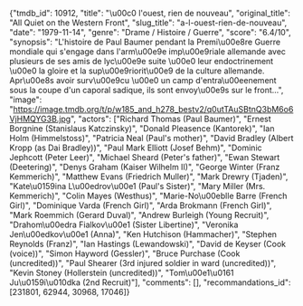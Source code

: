 {"tmdb_id": 10912, "title": "\u00c0 l'ouest, rien de nouveau", "original_title": "All Quiet on the Western Front", "slug_title": "a-l-ouest-rien-de-nouveau", "date": "1979-11-14", "genre": "Drame / Histoire / Guerre", "score": "6.4/10", "synopsis": "L'histoire de Paul Baumer pendant la Premi\u00e8re Guerre mondiale qui s'engage dans l'arm\u00e9e imp\u00e9riale allemande avec plusieurs de ses amis de lyc\u00e9e suite \u00e0 leur endoctrinement \u00e0 la gloire et la sup\u00e9riorit\u00e9 de la culture allemande. Apr\u00e8s avoir surv\u00e9cu \u00e0 un camp d'entra\u00eenement sous la coupe d'un caporal sadique, ils sont envoy\u00e9s sur le front...", "image": "https://image.tmdb.org/t/p/w185_and_h278_bestv2/q0utTAuSBtnQ3bM6o6VjHMQYG3B.jpg", "actors": ["Richard Thomas (Paul Baumer)", "Ernest Borgnine (Stanislaus Katczinsky)", "Donald Pleasence (Kantorek)", "Ian Holm (Himmelstoss)", "Patricia Neal (Paul's mother)", "David Bradley (Albert Kropp (as Dai Bradley))", "Paul Mark Elliott (Josef Behm)", "Dominic Jephcott (Peter Leer)", "Michael Sheard (Peter's father)", "Ewan Stewart (Deetering)", "Denys Graham (Kaiser Wilhelm II)", "George Winter (Franz Kemmerich)", "Matthew Evans (Friedrich Muller)", "Mark Drewry (Tjaden)", "Kate\u0159ina L\u00edrov\u00e1 (Paul's Sister)", "Mary Miller (Mrs. Kemmerich)", "Colin Mayes (Westhus)", "Marie-No\u00eblle Barre (French Girl)", "Dominique Varda (French Girl)", "Arda Brokmann (French Girl)", "Mark Roemmich (Gerard Duval)", "Andrew Burleigh (Young Recruit)", "Drahom\u00edra Fialkov\u00e1 (Sister Libertine)", "Veronika Jen\u00edkov\u00e1 (Anna)", "Ken Hutchison (Hammacher)", "Stephen Reynolds (Franz)", "Ian Hastings (Lewandowski)", "David de Keyser (Cook (voice))", "Simon Hayword (Gessler)", "Bruce Purchase (Cook (uncredited))", "Paul Shearer (3rd injured soldier in ward (uncredited))", "Kevin Stoney (Hollerstein (uncredited))", "Tom\u00e1\u0161 Ju\u0159i\u010dka (2nd Recruit)"], "comments": [], "recommandations_id": [231801, 62944, 30968, 17046]}